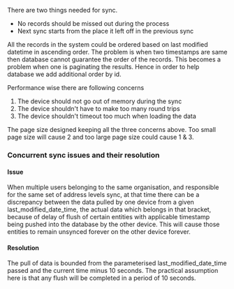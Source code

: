 There are two things needed for sync.
- No records should be missed out during the process
- Next sync starts from the place it left off in the previous sync

All the records in the system could be ordered based on last modified datetime in ascending order. The problem is when two timestamps are same then database cannot guarantee the order of the records. This becomes a problem when one is paginating the results. Hence in order to help database we add additional order by id. 

Performance wise there are following concerns
1. The device should not go out of memory during the sync
2. The device shouldn't have to make too many round trips
3. The device shouldn't timeout too much when loading the data

The page size designed keeping all the three concerns above. Too small page size will cause 2 and too large page size could cause 1 & 3.


### Concurrent sync issues and their resolution

#### Issue
When multiple users belonging to the same organisation, and responsible for the same 
set of address levels sync, at that time there can be a discrepancy between the 
data pulled by one device from a given last_modified_date_time, the actual data 
which belongs in that bracket, because of delay of flush of certain entities with applicable timestamp
being pushed into the database by the other device. This will cause those entities to 
remain unsynced forever on the other device forever.


#### Resolution
The pull of data is bounded from the parameterised last_modified_date_time passed
and the current time minus 10 seconds. The practical assumption here is that any flush 
will be completed in a period of 10 seconds.  
